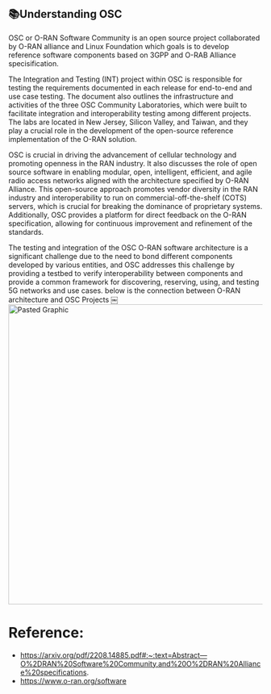 ## 📚Understanding OSC

OSC or O-RAN Software Community is an open source project collaborated by O-RAN alliance and Linux Foundation which goals is to develop reference software components based on 3GPP and O-RAB Alliance specisification.

The Integration and Testing (INT) project within OSC is responsible for testing the requirements documented in each release for end-to-end and use case testing. The document also outlines the infrastructure and activities of the three OSC Community Laboratories, which were built to facilitate integration and interoperability testing among different projects. The labs are located in New Jersey, Silicon Valley, and Taiwan, and they play a crucial role in the development of the open-source reference implementation of the O-RAN solution.

OSC is crucial in driving the advancement of cellular technology and promoting openness in the RAN industry. It also discusses the role of open source software in enabling modular, open, intelligent, efficient, and agile radio access networks aligned with the architecture specified by O-RAN Alliance. This open-source approach promotes vendor diversity in the RAN industry and interoperability to run on commercial-off-the-shelf (COTS) servers, which is crucial for breaking the dominance of proprietary systems. Additionally, OSC provides a platform for direct feedback on the O-RAN specification, allowing for continuous improvement and refinement of the standards. 

The testing and integration of the OSC O-RAN software architecture is a significant challenge due to the need to bond different components developed by various entities, and OSC addresses this challenge by providing a testbed to verify interoperability between components and provide a common framework for discovering, reserving, using, and testing 5G networks and use cases. below is the connection between O-RAN architecture and OSC Projects
￼<img width="595" alt="Pasted Graphic" src="https://github.com/bmw-ece-ntust/internship/assets/123353805/d837e133-3cf8-4200-9c98-10da6ff1e494">

# Reference:
- https://arxiv.org/pdf/2208.14885.pdf#:~:text=Abstract—O%2DRAN%20Software%20Community,and%20O%2DRAN%20Alliance%20specifications.
- https://www.o-ran.org/software
